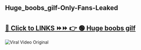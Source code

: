 
 ## Huge_boobs_gilf-Only-Fans-Leaked

# <h2><a href="https://clipsfans.com/Huge_boobs_gilf&ref=git">🔗 Click to LINKS ⏩⏩ 👉 🟢 Huge boobs gilf </a></h2>

<a href="https://clipsfans.com/Huge_boobs_gilf&ref=git" rel="nofollow" data-target="animated-image.originalLink"><img src="https://i.ibb.co.com/xMMVF88/686577567.gif" alt="Viral Video Original" style="max-width: 100%; display: inline-block;" data-target="animated-image.originalImage"></a>
